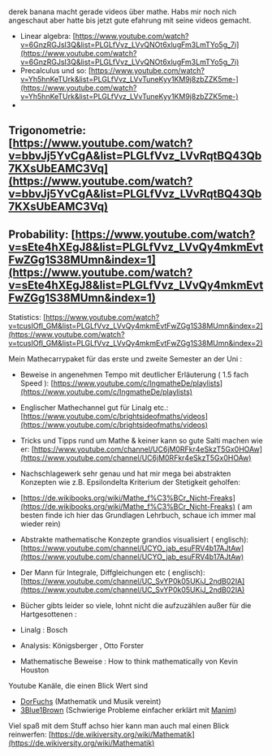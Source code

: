 derek banana macht gerade videos über mathe. Habs mir noch nich angeschaut aber hatte bis jetzt gute efahrung mit seine
videos gemacht.

- Linear
  algebra: [https://www.youtube.com/watch?v=6GnzRGJsI3Q&list=PLGLfVvz_LVvQNOt6xlugFm3LmTYo5g_7i](https://www.youtube.com/watch?v=6GnzRGJsI3Q&list=PLGLfVvz_LVvQNOt6xlugFm3LmTYo5g_7i)
- Precalculus und
  so: [https://www.youtube.com/watch?v=Yh5hnKeTUrk&list=PLGLfVvz_LVvTuneKyy1KM9j8zbZZK5me-](https://www.youtube.com/watch?v=Yh5hnKeTUrk&list=PLGLfVvz_LVvTuneKyy1KM9j8zbZZK5me-)
-
Trigonometrie: [https://www.youtube.com/watch?v=bbvJj5YvCgA&list=PLGLfVvz_LVvRqtBQ43Qb7KXsUbEAMC3Vq](https://www.youtube.com/watch?v=bbvJj5YvCgA&list=PLGLfVvz_LVvRqtBQ43Qb7KXsUbEAMC3Vq)
-
Probability: [https://www.youtube.com/watch?v=sEte4hXEgJ8&list=PLGLfVvz_LVvQy4mkmEvtFwZGg1S38MUmn&index=1](https://www.youtube.com/watch?v=sEte4hXEgJ8&list=PLGLfVvz_LVvQy4mkmEvtFwZGg1S38MUmn&index=1)
-
Statistics: [https://www.youtube.com/watch?v=tcusIOfI_GM&list=PLGLfVvz_LVvQy4mkmEvtFwZGg1S38MUmn&index=2](https://www.youtube.com/watch?v=tcusIOfI_GM&list=PLGLfVvz_LVvQy4mkmEvtFwZGg1S38MUmn&index=2)

Mein Mathecarrypaket für das erste und zweite Semester an der Uni :

- Beweise in angenehmen Tempo mit deutlicher Erläuterung ( 1.5 fach
  Speed ): [https://www.youtube.com/c/IngmatheDe/playlists](https://www.youtube.com/c/IngmatheDe/playlists)
- Englischer Mathechannel gut für Linalg
  etc.: [https://www.youtube.com/c/brightsideofmaths/videos](https://www.youtube.com/c/brightsideofmaths/videos)
- Tricks und Tipps rund um Mathe & keiner kann so gute Salti machen wie
  er: [https://www.youtube.com/channel/UC6jM0RFkr4eSkzT5Gx0HOAw](https://www.youtube.com/channel/UC6jM0RFkr4eSkzT5Gx0HOAw)
- Nachschlagewerk sehr genau und hat mir mega bei abstrakten Konzepten wie z.B. Epsilondelta Kriterium der Stetigkeit
  geholfen:
- [https://de.wikibooks.org/wiki/Mathe_f%C3%BCr_Nicht-Freaks](https://de.wikibooks.org/wiki/Mathe_f%C3%BCr_Nicht-Freaks) (
  am besten finde ich hier das Grundlagen Lehrbuch, schaue ich immer mal wieder rein)
- Abstrakte mathematische Konzepte grandios visualisiert (
  englisch): [https://www.youtube.com/channel/UCYO_jab_esuFRV4b17AJtAw](https://www.youtube.com/channel/UCYO_jab_esuFRV4b17AJtAw)
- Der Mann für Integrale, Diffgleichungen etc (
  englisch): [https://www.youtube.com/channel/UC_SvYP0k05UKiJ_2ndB02IA](https://www.youtube.com/channel/UC_SvYP0k05UKiJ_2ndB02IA)

- Bücher gibts leider so viele, lohnt nicht die aufzuzählen außer für die Hartgesottenen :
- Linalg :  Bosch
- Analysis: Königsberger , Otto Forster
- Mathematische Beweise : How to think mathematically von Kevin Houston
  
Youtube Kanäle, die einen Blick Wert sind  
- [DorFuchs](https://www.youtube.com/user/DorFuchs) (Mathematik und Musik vereint)
- [3Blue1Brown](https://www.youtube.com/channel/UCYO_jab_esuFRV4b17AJtAw) (Schwierige Probleme einfacher erklärt mit [Manim](https://github.com/3b1b/manim))

Viel spaß mit dem Stuff achso hier kann man auch mal einen Blick
reinwerfen: [https://de.wikiversity.org/wiki/Mathematik](https://de.wikiversity.org/wiki/Mathematik)   
